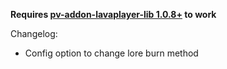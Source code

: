 **Requires [pv-addon-lavaplayer-lib 1.0.8+](https://modrinth.com/plugin/pv-addon-lavaplayer-lib/version/1.0.8) to work**

Changelog:
- Config option to change lore burn method
